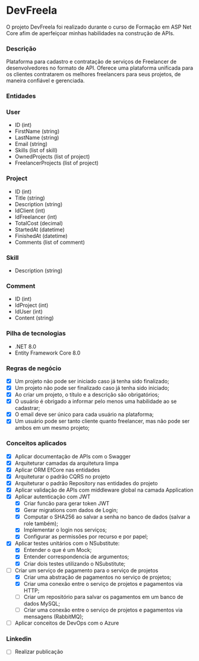 # DevFreela

<p>O projeto DevFreela foi realizado durante o curso de Formação em ASP Net Core afim de aperfeiçoar minhas habilidades na construção de APIs. </p>

### Descrição
<p>Plataforma para cadastro e contratação de serviços de Freelancer de desenvolvedores no formato de API. Oferece uma plataforma unificada para os clientes contratarem os melhores freelancers para seus projetos, de maneira confiável e gerenciada.</p>

### Entidades

<h3>User</h3>

- ID (int)
- FirstName (string)
- LastName (string)
- Email (string)
- Skills (list of skill)
- OwnedProjects (list of project)
- FreelancerProjects (list of project)

<h3>Project</h3>

- ID (int)
- Title (string)
- Description (string)
- IdClient (int)
- IdFreelancer (int)
- TotalCost (decimal)
- StartedAt (datetime)
- FinishedAt (datetime)
- Comments (list of comment)

<h3>Skill</h3>

- Description (string)

<h3>Comment</h3>

- ID (int)
- IdProject (int)
- IdUser (int)
- Content (string)


### Pilha de tecnologias

- .NET 8.0
- Entity Framework Core 8.0

### Regras de negócio
- [x] Um projeto não pode ser iniciado caso já tenha sido finalizado;
- [x] Um projeto não pode ser finalizado caso já tenha sido iniciado;
- [x] Ao criar um projeto, o título e a descrição são obrigatórios;
- [x] O usuário é obrigado a informar pelo menos uma habilidade ao se cadastrar;
- [x] O email deve ser único para cada usuário na plataforma;
- [x] Um usuário pode ser tanto cliente quanto freelancer, mas não pode ser ambos em um mesmo projeto;

### Conceitos aplicados

- [x] Aplicar documentação de APIs com o Swagger
- [x] Arquiteturar camadas da arquitetura limpa
- [x] Aplicar ORM EfCore nas entidades
- [x] Arquiteturar o padrão CQRS no projeto
- [x] Arquiteturar o padrão Repository nas entidades do projeto
- [x] Aplicar validação de APIs com middleware global na camada Application
- [x] Aplicar autenticação com JWT
    - [x] Criar funcão para gerar token JWT
    - [x] Gerar migrations com dados de Login;
    - [x] Computar o SHA256 ao salvar a senha no banco de dados (salvar a role também);
    - [x] Implementar o login nos serviços;
    - [x] Configurar as permissões por recurso e por papel;
- [x] Aplicar testes unitários com o NSubstitute:
    - [x] Entender o que é um Mock;
    - [x] Entender correspondencia de argumentos;
    - [x] Criar dois testes utilizando o NSubstitute;
- [ ] Criar um serviço de pagamento para o serviço de projetos
    - [x] Criar uma abstração de pagamentos no serviço de projetos;
    - [x] Criar uma conexão entre o serviço de projetos e pagamentos via HTTP;
    - [ ] Criar um repositório para salvar os pagamentos em um banco de dados MySQL;
    - [ ] Criar uma conexão entre o serviço de projetos e pagamentos via mensagens (RabbitMQ);
- [ ] Aplicar conceitos de DevOps com o Azure

### Linkedin

- [ ] Realizar publicação
